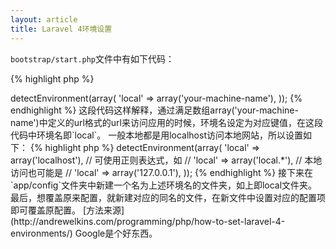 ```yaml
---
layout: article
title: Laravel 4环境设置
---
```


`bootstrap/start.php`文件中有如下代码：

{% highlight php %}
<?php
$env = $app->detectEnvironment(array(

	'local' => array('your-machine-name'),

));
{% endhighlight %}

这段代码这样解释，通过满足数组array('your-machine-name')中定义的url格式的url来访问应用的时候，环境名设定为对应键值，在这段代码中环境名即`local`。

一般本地都是用localhost访问本地网站，所以设置如下：

{% highlight php %}
<?php
$env = $app->detectEnvironment(array(

	'local' => array('localhost'),
    // 可使用正则表达式，如
    // 'local' => array('local.*'),

    // 本地访问也可能是
    // 'local' => array('127.0.0.1'),

));
{% endhighlight %}

接下来在`app/config`文件夹中新建一个名为上述环境名的文件夹，如上即local文件夹。

最后，想覆盖原来配置，就新建对应的同名的文件，在新文件中设置对应的配置项即可覆盖原配置。

[方法来源](http://andrewelkins.com/programming/php/how-to-set-laravel-4-environments/)

Google是个好东西。
